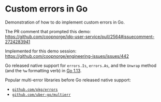 # Custom errors in Go

Demonstration of how to do implement custom errors in Go.

The PR comment that prompted this demo:
<https://github.com/coopnorge/idp-user-service/pull/2564#issuecomment-2724283941>

Implemented for this demo session:
<https://github.com/coopnorge/engineering-issues/issues/442>

Go released native support for `errors.Is`, `errors.As`, and the `Unwrap` method
(and the `%w` formatting verb) in
[Go 1.13](https://go.dev/doc/go1.13#error_wrapping).

Popular multi-error libraries before Go released native support:

- [`github.com/pkg/errors`](https://github.com/pkg/errors)
- [`github.com/uber-go/multierr`](https://github.com/uber-go/multierr)
